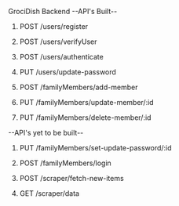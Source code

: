 GrociDish Backend
--API's Built--
1. POST /users/register 
2. POST /users/verifyUser
3. POST /users/authenticate
4. PUT  /users/update-password

5. POST /familyMembers/add-member
6. PUT  /familyMembers/update-member/:id
7. PUT  /familyMembers/delete-member/:id

--API's yet to be built--
1. PUT  /familyMembers/set-update-password/:id
2. POST /familyMembers/login

3. POST /scraper/fetch-new-items
4. GET  /scraper/data
